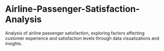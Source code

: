 # Airline-Passenger-Satisfaction-Analysis
Analysis of airline passenger satisfaction, exploring factors affecting customer experience and satisfaction levels through data visualizations and insights.
